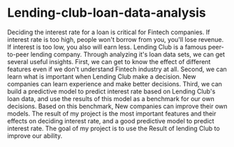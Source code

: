 # Lending-club-loan-data-analysis
Deciding the interest rate for a loan is critical for Fintech companies. If interest rate is too high, people won't borrow from you, you'll lose revenue. If interest is too low, you also will earn less.
Lending Club is a famous  peer-to-peer lending company. Through analyzing it's loan data sets, we can get several useful insights.
First, we can get to know the effect of different features even if we don't understand Fintech industry at all. 
Second, we can learn what is important when Lending Club make a decision. New companies can learn experience and make better decisions.
Third, we can build a predictive model to predict interest rate based on Lending Club's loan data, and use the results of this model as a benchmark for our own decisions. Based on this benchmark, New companies can improve their own models.
The result of my project is the most important features and their effects on deciding interest rate, and a good predictive model to predict interest rate.
The goal of my project is to use the Result of lending Club to improve our ability.